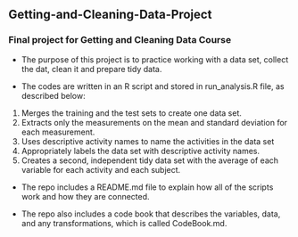 ## Getting-and-Cleaning-Data-Project
### Final project for Getting and Cleaning Data Course

* The purpose of this project is to practice working with a data set, collect the dat, clean it and prepare tidy data. 

* The codes are written in an R script and stored in run_analysis.R file, as described below:
1. Merges the training and the test sets to create one data set.
2. Extracts only the measurements on the mean and standard deviation for each measurement.
3. Uses descriptive activity names to name the activities in the data set
4. Appropriately labels the data set with descriptive activity names.
5. Creates a second, independent tidy data set with the average of each variable for each activity and each subject.

* The repo includes a README.md file to explain how all of the scripts work and how they are connected.

* The repo also includes a code book that describes the variables, data, and any transformations, which is called CodeBook.md.
